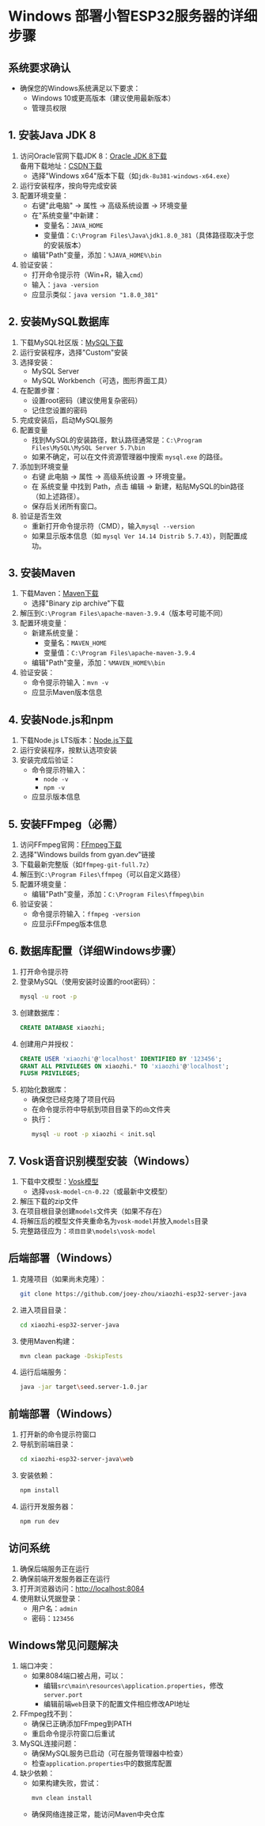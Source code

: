 # Windows 部署小智ESP32服务器的详细步骤

## 系统要求确认
- 确保您的Windows系统满足以下要求：
  - Windows 10或更高版本（建议使用最新版本）
  - 管理员权限

## 1. 安装Java JDK 8
1. 访问Oracle官网下载JDK 8：[Oracle JDK 8下载](https://www.oracle.com/java/technologies/javase/javase8-archive-downloads.html)  
   备用下载地址：[CSDN下载](https://download.csdn.net/download/weixin_55629186/89045298)
   - 选择"Windows x64"版本下载（如`jdk-8u381-windows-x64.exe`）
2. 运行安装程序，按向导完成安装
3. 配置环境变量：
   - 右键"此电脑" → 属性 → 高级系统设置 → 环境变量
   - 在"系统变量"中新建：
     - 变量名：`JAVA_HOME`
     - 变量值：`C:\Program Files\Java\jdk1.8.0_381`（具体路径取决于您的安装版本）
   - 编辑"Path"变量，添加：`%JAVA_HOME%\bin`
4. 验证安装：
   - 打开命令提示符（Win+R，输入`cmd`）
   - 输入：`java -version`
   - 应显示类似：`java version "1.8.0_381"`

## 2. 安装MySQL数据库
1. 下载MySQL社区版：[MySQL下载](https://dev.mysql.com/downloads/installer/)
2. 运行安装程序，选择"Custom"安装
3. 选择安装：
   - MySQL Server
   - MySQL Workbench（可选，图形界面工具）
4. 在配置步骤：
   - 设置root密码（建议使用复杂密码）
   - 记住您设置的密码
5. 完成安装后，启动MySQL服务
6. 配置变量
   - 找到MySQL的安装路径，默认路径通常是：`C:\Program Files\MySQL\MySQL Server 5.7\bin`
   - 如果不确定，可以在文件资源管理器中搜索 `mysql.exe` 的路径。
7. 添加到环境变量
   - 右键 此电脑 → 属性 → 高级系统设置 → 环境变量。
   - 在 系统变量 中找到 Path，点击 编辑 → 新建，粘贴MySQL的bin路径（如上述路径）。
   - 保存后关闭所有窗口。
8. 验证是否生效
   - 重新打开命令提示符（CMD），输入`mysql --version`
   - 如果显示版本信息（如 `mysql Ver 14.14 Distrib 5.7.43`），则配置成功。

## 3. 安装Maven
1. 下载Maven：[Maven下载](https://maven.apache.org/download.cgi)
   - 选择"Binary zip archive"下载
2. 解压到`C:\Program Files\apache-maven-3.9.4`（版本号可能不同）
3. 配置环境变量：
   - 新建系统变量：
     - 变量名：`MAVEN_HOME`
     - 变量值：`C:\Program Files\apache-maven-3.9.4`
   - 编辑"Path"变量，添加：`%MAVEN_HOME%\bin`
4. 验证安装：
   - 命令提示符输入：`mvn -v`
   - 应显示Maven版本信息

## 4. 安装Node.js和npm
1. 下载Node.js LTS版本：[Node.js下载](https://nodejs.org/)
2. 运行安装程序，按默认选项安装
3. 安装完成后验证：
   - 命令提示符输入：
     - `node -v`
     - `npm -v`
   - 应显示版本信息

## 5. 安装FFmpeg（必需）
1. 访问FFmpeg官网：[FFmpeg下载](https://ffmpeg.org/download.html)
2. 选择"Windows builds from gyan.dev"链接
3. 下载最新完整版（如`ffmpeg-git-full.7z`）
4. 解压到`C:\Program Files\ffmpeg`（可以自定义路径）
5. 配置环境变量：
   - 编辑"Path"变量，添加：`C:\Program Files\ffmpeg\bin`
6. 验证安装：
   - 命令提示符输入：`ffmpeg -version`
   - 应显示FFmpeg版本信息

## 6. 数据库配置（详细Windows步骤）
1. 打开命令提示符
2. 登录MySQL（使用安装时设置的root密码）：
   ```bash
   mysql -u root -p
   ```
3. 创建数据库：
   ```sql
   CREATE DATABASE xiaozhi;
   ```
4. 创建用户并授权：
   ```sql
   CREATE USER 'xiaozhi'@'localhost' IDENTIFIED BY '123456';
   GRANT ALL PRIVILEGES ON xiaozhi.* TO 'xiaozhi'@'localhost';
   FLUSH PRIVILEGES;
   ```
5. 初始化数据库：
   - 确保您已经克隆了项目代码
   - 在命令提示符中导航到项目目录下的`db`文件夹
   - 执行：
     ```bash
     mysql -u root -p xiaozhi < init.sql
     ```

## 7. Vosk语音识别模型安装（Windows）
1. 下载中文模型：[Vosk模型](https://alphacephei.com/vosk/models)
   - 选择`vosk-model-cn-0.22`（或最新中文模型）
2. 解压下载的zip文件
3. 在项目根目录创建`models`文件夹（如果不存在）
4. 将解压后的模型文件夹重命名为`vosk-model`并放入`models`目录
5. 完整路径应为：`项目目录\models\vosk-model`

## 后端部署（Windows）
1. 克隆项目（如果尚未克隆）：
   ```bash
   git clone https://github.com/joey-zhou/xiaozhi-esp32-server-java
   ```
2. 进入项目目录：
   ```bash
   cd xiaozhi-esp32-server-java
   ```
3. 使用Maven构建：
   ```bash
   mvn clean package -DskipTests
   ```
4. 运行后端服务：
   ```bash
   java -jar target\seed.server-1.0.jar
   ```

## 前端部署（Windows）
1. 打开新的命令提示符窗口
2. 导航到前端目录：
   ```bash
   cd xiaozhi-esp32-server-java\web
   ```
3. 安装依赖：
   ```bash
   npm install
   ```
4. 运行开发服务器：
   ```bash
   npm run dev
   ```

## 访问系统
1. 确保后端服务正在运行
2. 确保前端开发服务器正在运行
3. 打开浏览器访问：[http://localhost:8084](http://localhost:8084)
4. 使用默认凭据登录：
   - 用户名：`admin`
   - 密码：`123456`

## Windows常见问题解决
1. 端口冲突：
   - 如果8084端口被占用，可以：
     - 编辑`src\main\resources\application.properties`，修改`server.port`
     - 编辑前端`web`目录下的配置文件相应修改API地址
2. FFmpeg找不到：
   - 确保已正确添加FFmpeg到PATH
   - 重启命令提示符窗口后重试
3. MySQL连接问题：
   - 确保MySQL服务已启动（可在服务管理器中检查）
   - 检查`application.properties`中的数据库配置
4. 缺少依赖：
   - 如果构建失败，尝试：
     ```bash
     mvn clean install
     ```
   - 确保网络连接正常，能访问Maven中央仓库

